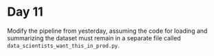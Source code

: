 # Day 11 

Modify the pipeline from yesterday, assuming the code for loading and summarizing the dataset must remain in a separate file called `data_scientists_want_this_in_prod.py`.